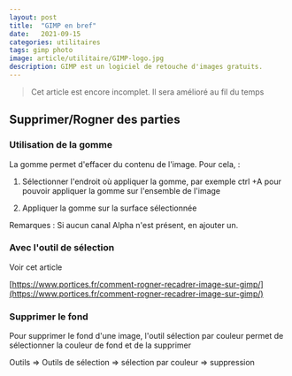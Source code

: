 ```yaml
---
layout: post
title:  "GIMP en bref"
date:   2021-09-15
categories: utilitaires
tags: gimp photo
image: article/utilitaire/GIMP-logo.jpg
description: GIMP est un logiciel de retouche d'images gratuits.
---
```




> Cet article est encore incomplet. Il sera amélioré au fil du temps



## Supprimer/Rogner des parties

### Utilisation de la gomme 

La gomme permet d'effacer du contenu de l'image. Pour cela, :

1) Sélectionner l'endroit où appliquer la gomme, par exemple ctrl +A pour pouvoir appliquer la gomme sur l'ensemble de l'image

2) Appliquer la gomme sur la surface sélectionnée

Remarques : Si aucun canal Alpha n'est présent, en ajouter un. 



### Avec l'outil de sélection

Voir cet article

[https://www.portices.fr/comment-rogner-recadrer-image-sur-gimp/](https://www.portices.fr/comment-rogner-recadrer-image-sur-gimp/)



### Supprimer le fond

Pour supprimer le fond d'une image, l'outil sélection par couleur permet de sélectionner la couleur de fond et de la supprimer

Outils => Outils de sélection => sélection par couleur => suppression